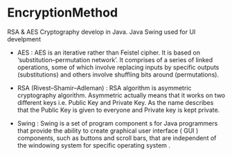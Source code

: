 # EncryptionMethod

RSA & AES Cryptography develop in Java. Java Swing used for UI develpment 


- AES : AES is an iterative rather than Feistel cipher. It is based on ‘substitution–permutation network’. It comprises of a series of linked operations, some of which involve replacing inputs by specific outputs (substitutions) and others involve shuffling bits around (permutations).

- RSA (Rivest–Shamir–Adleman) : RSA algorithm is asymmetric cryptography algorithm. Asymmetric actually means that it works on two different keys i.e. Public Key and Private Key. As the name describes that the Public Key is given to everyone and Private key is kept private.

- Swing : Swing is a set of program component s for Java programmers that provide the ability to create graphical user interface ( GUI ) components, such as buttons and scroll bars, that are independent of the windowing system for specific operating system .

